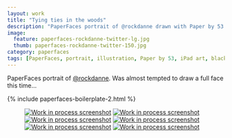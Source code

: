 ```yaml
---
layout: work
title: "Tying ties in the woods"
description: "PaperFaces portrait of @rockdanne drawn with Paper by 53 on an iPad."
image: 
  feature: paperfaces-rockdanne-twitter-lg.jpg
  thumb: paperfaces-rockdanne-twitter-150.jpg
category: paperfaces
tags: [PaperFaces, portrait, illustration, Paper by 53, iPad art, black and white]
---
```


PaperFaces portrait of [@rockdanne](http://twitter.com/rockdanne). Was almost tempted to draw a full face this time...

{% include paperfaces-boilerplate-2.html %}

<figure class="half">
	<a href="{{ site.url }}/images/paperfaces-rockdanne-process-1-lg.jpg"><img src="{{ site.url }}/images/paperfaces-rockdanne-process-1-600.jpg" alt="Work in process screenshot"></a>
	<a href="{{ site.url }}/images/paperfaces-rockdanne-process-2-lg.jpg"><img src="{{ site.url }}/images/paperfaces-rockdanne-process-2-600.jpg" alt="Work in process screenshot"></a>
	<a href="{{ site.url }}/images/paperfaces-rockdanne-process-3-lg.jpg"><img src="{{ site.url }}/images/paperfaces-rockdanne-process-3-600.jpg" alt="Work in process screenshot"></a>
	<a href="{{ site.url }}/images/paperfaces-rockdanne-process-4-lg.jpg"><img src="{{ site.url }}/images/paperfaces-rockdanne-process-4-600.jpg" alt="Work in process screenshot"></a>
	<a href="{{ site.url }}/images/paperfaces-rockdanne-process-5-lg.jpg"><img src="{{ site.url }}/images/paperfaces-rockdanne-process-5-600.jpg" alt="Work in process screenshot"></a>
	<a href="{{ site.url }}/images/paperfaces-rockdanne-process-6-lg.jpg"><img src="{{ site.url }}/images/paperfaces-rockdanne-process-6-600.jpg" alt="Work in process screenshot"></a>
</figure>